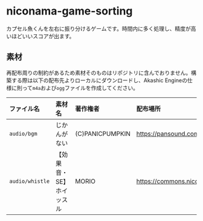 # niconama-game-sorting

カプセル魚くんを左右に振り分けるゲームです。時間内に多く処理し、精度が高いほどいいスコアが出ます。

## 素材
再配布周りの制約があるため素材そのものはリポジトリに含んでおりません。構築する際は以下の配布先よりローカルにダウンロードし、Akashic Engineの仕様に則って`m4a`および`ogg`ファイルを作成してください。

ファイル名|素材名|著作権者|配布場所
:-|:-|:-|:-
`audio/bgm`|じかんがない|(C)PANICPUMPKIN|https://pansound.com/panicpumpkin/music/tanoshii.html
`audio/whistle`|【効果音・SE】ホイッスル|MORIO|https://commons.nicovideo.jp/works/agreement/nc82160